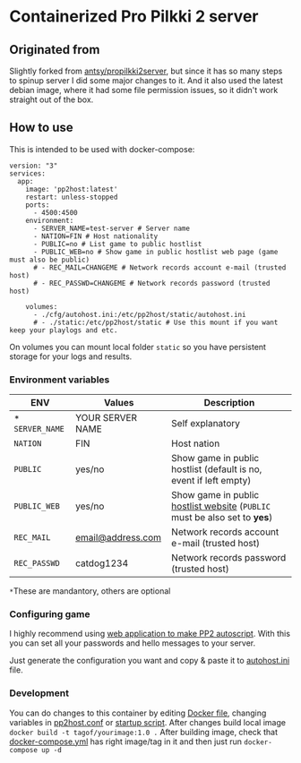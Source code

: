 # Containerized Pro Pilkki 2 server

## Originated from 
Slightly forked from [antsy/propilkki2server](https://github.com/antsy/propilkki2server), but since it has so many steps to spinup server I did some major changes to it. And it also used the latest debian image, where it had some file permission issues, so it didn't work straight out of the box.

## How to use
This is intended to be used with docker-compose:

```
version: "3"
services:
  app:
    image: 'pp2host:latest'
    restart: unless-stopped
    ports:
      - 4500:4500
    environment:
      - SERVER_NAME=test-server # Server name
      - NATION=FIN # Host nationality
      - PUBLIC=no # List game to public hostlist
      - PUBLIC_WEB=no # Show game in public hostlist web page (game must also be public)
      # - REC_MAIL=CHANGEME # Network records account e-mail (trusted host)
      # - REC_PASSWD=CHANGEME # Network records password (trusted host)

    volumes:
      - ./cfg/autohost.ini:/etc/pp2host/static/autohost.ini
      # - ./static:/etc/pp2host/static # Use this mount if you want keep your playlogs and etc.
```
On volumes you can mount local folder `static` so you have persistent storage for your logs and results.
### Environment variables

| ENV | Values | Description |
|-----|--------|-------------|
|* `SERVER_NAME`|YOUR SERVER NAME|Self explanatory|
|`NATION`|FIN|Host nation|
|`PUBLIC`|yes/no|Show game in public hostlist (default is no, event if left empty)|
|`PUBLIC_WEB`|yes/no|Show game in public [hostlist website](http://propilkki.ddns.net/propilkki2/P2_hostlist/P2_hostlist.php) (`PUBLIC` must be also set to **yes**)|
|`REC_MAIL`|email@address.com|Network records account e-mail (trusted host)|
|`REC_PASSWD`|catdog1234|Network records password (trusted host)|

`*`These are mandantory, others are optional 

### Configuring game

I highly recommend using [web application to make PP2 autoscript](http://propilkki.net/gener/). With this you can set all your passwords and hello messages to your server.

Just generate the configuration you want and copy & paste it to [autohost.ini](cfg/autohost.ini) file.

### Development

You can do changes to this container by editing [Docker file](Dockerfile), changing variables in [pp2host.conf](cfg/pp2host.conf) or [startup script](cfg/run.sh). After changes build local image `docker build -t tagof/yourimage:1.0 .` After building image, check that [docker-compose.yml](docker-compose.yml) has right image/tag in it and then just run `docker-compose up -d` 